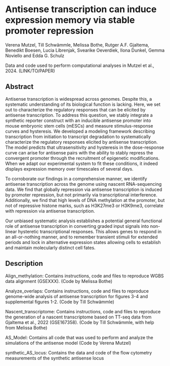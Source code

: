 # Antisense transcription can induce expression memory via stable promoter repression
Verena Mutzel, Till Schwämmle, Melissa Bothe, Rutger A.F. Gjaltema, Benedikt Boesen, Lucia Librenjak, Svearike Oeverdiek, Ilona Dunkel, Gemma Noviello and Edda G. Schulz 

Data and code used to perform computational analyses in Mutzel et al., 2024. (LINK/TO/PAPER)


## Abstract
Antisense transcription is widespread across genomes. Despite this, a systematic understanding of its biological function is lacking. Here, we set out to characterize the regulatory responses that can be elicited by antisense transcription. To address this question, we stably integrate a synthetic reporter construct with an inducible antisense promoter into mouse embryonic stem cells (mESCs) and measure stimulus-response curves and hysteresis. We developed a modeling framework describing transcription from initiation to transcript degradation to systematically characterize the regulatory responses elicited by antisense transcription. The model predicts that ultrasensitivity and hysteresis in the dose-response curve can arise for antisense pairs with the ability to stably repress the convergent promoter through the recruitment of epigenetic modifications. When we adapt our experimental system to fit these conditions, it indeed displays expression memory over timescales of several days. 

To corroborate our findings in a comprehensive manner, we identify antisense transcription across the genome using nascent RNA-sequencing data. We find that globally repression via antisense transcription is induced by promoter repression, but not primarily via transcriptional interference. Additionally, we find that high levels of DNA methylation at the promoter, but not of repressive histone marks, such as H3K27me3 or H3K9me3, correlate with repression via antisense transcription.  

Our unbiased systematic analysis establishes a potential general functional role of antisense transcription in converting graded input signals into non-linear hysteretic transcriptional responses. This allows genes to respond in an all-or-nothing manner, and to remember transient stimuli for extended periods and lock in alternative expression states allowing cells to establish and maintain molecularly distinct cell fates.


## Description
Align_methylation: Contains instructions, code and files to reproduce WGBS data alignment (GSEXXX). (Code by Melissa Bothe)


Analyze_overlaps: Contains instructions, code and files to reproduce genome-wide analysis of antisense transcription for figures 3-4 and supplemental figures 1-2. (Code by Till Schwämmle)

Nascent_transcriptome: Contains instructions, code and files to reproduce the generation of a nascent transcriptome based on TT-seq data from Gjaltema et al., 2022 (GSE167358). (Code by Till Schwämmle, with help from Melissa Bothe)

AS_Model: Contains all code that was used to perform and analyze the simulations of the antisense model (Code by Verena Mutzel)

synthetic_AS_locus: Contains the data and code of the flow cytometry measurements of the synthetic antisense locus



